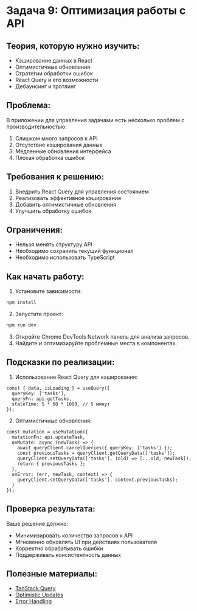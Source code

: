 # Задача 9: Оптимизация работы с API

## Теория, которую нужно изучить:
- Кэширование данных в React
- Оптимистичные обновления
- Стратегии обработки ошибок
- React Query и его возможности
- Дебаунсинг и тротлинг

## Проблема:
В приложении для управления задачами есть несколько проблем с производительностью:
1. Слишком много запросов к API
2. Отсутствие кэширования данных
3. Медленные обновления интерфейса
4. Плохая обработка ошибок

## Требования к решению:
1. Внедрить React Query для управления состоянием
2. Реализовать эффективное кэширование
3. Добавить оптимистичные обновления
4. Улучшить обработку ошибок

## Ограничения:
- Нельзя менять структуру API
- Необходимо сохранить текущий функционал
- Необходимо использовать TypeScript

## Как начать работу:
1. Установите зависимости:
```bash
npm install
```

2. Запустите проект:
```bash
npm run dev
```

3. Откройте Chrome DevTools Network панель для анализа запросов.
4. Найдите и оптимизируйте проблемные места в компонентах.

## Подсказки по реализации:

1. Использование React Query для кэширования:
```tsx
const { data, isLoading } = useQuery({
  queryKey: ['tasks'],
  queryFn: api.getTasks,
  staleTime: 5 * 60 * 1000, // 5 минут
});
```

2. Оптимистичные обновления:
```tsx
const mutation = useMutation({
  mutationFn: api.updateTask,
  onMutate: async (newTask) => {
    await queryClient.cancelQueries({ queryKey: ['tasks'] });
    const previousTasks = queryClient.getQueryData(['tasks']);
    queryClient.setQueryData(['tasks'], (old) => [...old, newTask]);
    return { previousTasks };
  },
  onError: (err, newTask, context) => {
    queryClient.setQueryData(['tasks'], context.previousTasks);
  }
});
```

## Проверка результата:
Ваше решение должно:
- Минимизировать количество запросов к API
- Мгновенно обновлять UI при действиях пользователя
- Корректно обрабатывать ошибки
- Поддерживать консистентность данных

## Полезные материалы:
- [TanStack Query](https://tanstack.com/query/latest)
- [Optimistic Updates](https://tanstack.com/query/latest/docs/react/guides/optimistic-updates)
- [Error Handling](https://tanstack.com/query/latest/docs/react/guides/error-handling)
